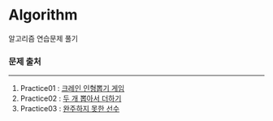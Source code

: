 # Algorithm
알고리즘 연습문제 풀기


### 문제 출처
---
1. Practice01 : [크레인 인형뽑기 게임](https://programmers.co.kr/learn/courses/30/lessons/64061)
2. Practice02 : [두 개 뽑아서 더하기](https://programmers.co.kr/learn/courses/30/lessons/68644)
3. Practice03 : [완주하지 못한 선수](https://programmers.co.kr/learn/courses/30/lessons/42576)
